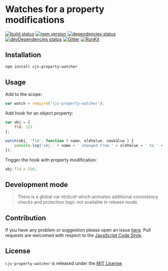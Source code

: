 Watches for a property modifications
====================================

[![build status](https://img.shields.io/travis/cjssdk/property-watcher.svg?style=flat-square)](https://travis-ci.org/cjssdk/property-watcher)
[![npm version](https://img.shields.io/npm/v/cjs-property-watcher.svg?style=flat-square)](https://www.npmjs.com/package/cjs-property-watcher)
[![dependencies status](https://img.shields.io/david/cjssdk/property-watcher.svg?style=flat-square)](https://david-dm.org/cjssdk/property-watcher)
[![devDependencies status](https://img.shields.io/david/dev/cjssdk/property-watcher.svg?style=flat-square)](https://david-dm.org/cjssdk/property-watcher?type=dev)
[![Gitter](https://img.shields.io/badge/gitter-join%20chat-blue.svg?style=flat-square)](https://gitter.im/DarkPark/cjssdk)
[![RunKit](https://img.shields.io/badge/RunKit-try-yellow.svg?style=flat-square)](https://runkit.com/npm/cjs-property-watcher)


## Installation ##

```bash
npm install cjs-property-watcher
```


## Usage ##

Add to the scope:

```js
var watch = require('cjs-property-watcher');
```

Add hook for an object property:

```js
var obj = {
    fld: 123
};

watch(obj, 'fld', function ( name, oldValue, newValue ) {
    console.log('obj.' + name + ' changed from ' + oldValue + ' to ' + newValue);
});
```

Trigger the hook with property modification:

```js
obj.fld = 256;
```


## Development mode ##

> There is a global var `DEVELOP` which activates additional consistency checks and protection logic not available in release mode.


## Contribution ##

If you have any problem or suggestion please open an issue [here](https://github.com/cjssdk/property-watcher/issues).
Pull requests are welcomed with respect to the [JavaScript Code Style](https://github.com/DarkPark/jscs).


## License ##

`cjs-property-watcher` is released under the [MIT License](license.md).

